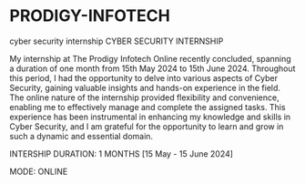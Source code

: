 # PRODIGY-INFOTECH
cyber security internship
CYBER SECURITY INTERNSHIP

My internship at The Prodigy Infotech Online recently concluded, spanning a duration of one month from 15th May 2024 to 15th June 2024. Throughout this period, I had the opportunity to delve into various aspects of Cyber Security, gaining valuable insights and hands-on experience in the field. The online nature of the internship provided flexibility and convenience, enabling me to effectively manage and complete the assigned tasks. This experience has been instrumental in enhancing my knowledge and skills in Cyber Security, and I am grateful for the opportunity to learn and grow in such a dynamic and essential domain.

INTERSHIP DURATION: 1 MONTHS [15 May - 15 June 2024]

MODE: ONLINE
